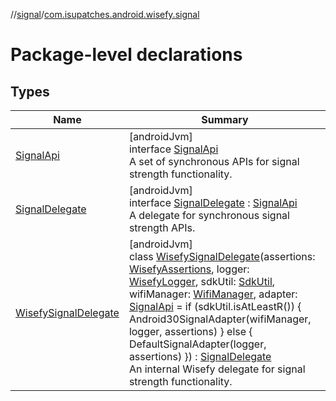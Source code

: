 //[signal](../../index.md)/[com.isupatches.android.wisefy.signal](index.md)

# Package-level declarations

## Types

| Name | Summary |
|---|---|
| [SignalApi](-signal-api/index.md) | [androidJvm]<br>interface [SignalApi](-signal-api/index.md)<br>A set of synchronous APIs for signal strength functionality. |
| [SignalDelegate](-signal-delegate/index.md) | [androidJvm]<br>interface [SignalDelegate](-signal-delegate/index.md) : [SignalApi](-signal-api/index.md)<br>A delegate for synchronous signal strength APIs. |
| [WisefySignalDelegate](-wisefy-signal-delegate/index.md) | [androidJvm]<br>class [WisefySignalDelegate](-wisefy-signal-delegate/index.md)(assertions: [WisefyAssertions](../../../core/core/com.isupatches.android.wisefy.core.assertions/-wisefy-assertions/index.md), logger: [WisefyLogger](../../../core/core/com.isupatches.android.wisefy.core.logging/-wisefy-logger/index.md), sdkUtil: [SdkUtil](../../../core/core/com.isupatches.android.wisefy.core.util/-sdk-util/index.md), wifiManager: [WifiManager](https://developer.android.com/reference/kotlin/android/net/wifi/WifiManager.html), adapter: [SignalApi](-signal-api/index.md) = if (sdkUtil.isAtLeastR()) {         Android30SignalAdapter(wifiManager, logger, assertions)     } else {         DefaultSignalAdapter(logger, assertions)     }) : [SignalDelegate](-signal-delegate/index.md)<br>An internal Wisefy delegate for signal strength functionality. |
